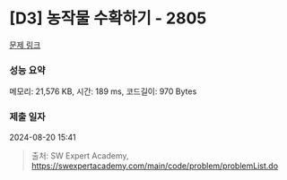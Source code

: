 # [D3] 농작물 수확하기 - 2805 

[문제 링크](https://swexpertacademy.com/main/code/problem/problemDetail.do?contestProbId=AV7GLXqKAWYDFAXB) 

### 성능 요약

메모리: 21,576 KB, 시간: 189 ms, 코드길이: 970 Bytes

### 제출 일자

2024-08-20 15:41



> 출처: SW Expert Academy, https://swexpertacademy.com/main/code/problem/problemList.do